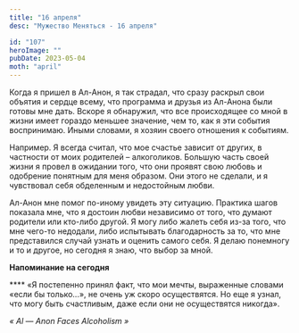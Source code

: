 ```yaml
---
title: "16 апреля"
desc: "Мужество Меняться - 16 апреля"

id: "107"
heroImage: ""
pubDate: 2023-05-04
moth: "april"
---
```


Когда я пришел в Ал-Анон, я так страдал, что сразу раскрыл свои объятия и
сердце всему, что программа и друзья из Ал-Анона были готовы мне дать. Вскоре
я обнаружил, что все происходящее со мной в жизни имеет гораздо меньшее
значение, чем то, как я эти события воспринимаю. Иными словами, я хозяин
своего отношения к событиям.

Например. Я всегда считал, что мое счастье зависит от других, в частности от
моих родителей – алкоголиков. Большую часть своей жизни я провел в ожидании
того, что они проявят свою любовь и одобрение понятным для меня образом. Они
этого не сделали, и я чувствовал себя обделенным и недостойным любви.

Ал-Анон мне помог по-иному увидеть эту ситуацию. Практика шагов показала мне,
что я достоин любви независимо от того, что думают родители или кто-либо
другой. Я могу либо жалеть себя из-за того, что мне чего-то недодали, либо
испытывать благодарность за то, что мне представился случай узнать и оценить
самого себя. Я делаю понемногу и то и другое, но сегодня я знаю, что выбор за
мной.

**Напоминание на сегодня**

\*\*\*\* «Я постепенно принял факт, что мои мечты, выраженные словами «если бы
только…», не очень уж скоро осуществятся. Но еще я узнал, что могу быть
счастливым, даже если они не осуществятся никогда».

_«_ _Al_ _—_ _Anon_ _Faces_ _Alcoholism_ _»_
